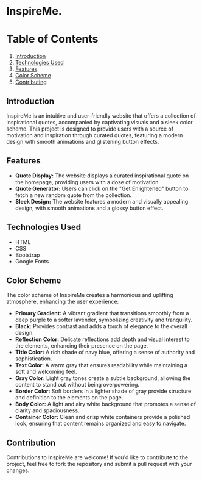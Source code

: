 # InspireMe.

# Table of Contents
1. [Introduction](#introduction)
2. [Technologies Used](#technologies-used)
3. [Features](#features)
4. [Color Scheme](#color-scheme)
5. [Contributing](#contributing)

## Introduction

InspireMe is an intuitive and user-friendly website that offers a collection of inspirational quotes, accompanied by captivating visuals and a sleek color scheme. This project is designed to provide users with a source of motivation and inspiration through curated quotes, featuring a modern design with smooth animations and glistening button effects.

## Features
- **Quote Display:** The website displays a curated inspirational quote on the homepage, providing users with a dose of motivation.
- **Quote Generator:** Users can click on the "Get Enlightened" button to fetch a new random quote from the collection.
- **Sleek Design:** The website features a modern and visually appealing design, with smooth animations and a glossy button effect.

## Technologies Used
- HTML
- CSS
- Bootstrap
- Google Fonts

## Color Scheme
The color scheme of InspireMe creates a harmonious and uplifting atmosphere, enhancing the user experience:
- **Primary Gradient:** A vibrant gradient that transitions smoothly from a deep purple to a softer lavender, symbolizing creativity and tranquility.
- **Black:** Provides contrast and adds a touch of elegance to the overall design.
- **Reflection Color:** Delicate reflections add depth and visual interest to the elements, enhancing their presence on the page.
- **Title Color:** A rich shade of navy blue, offering a sense of authority and sophistication.
- **Text Color:** A warm gray that ensures readability while maintaining a soft and welcoming feel.
- **Gray Color:** Light gray tones create a subtle background, allowing the content to stand out without being overpowering.
- **Border Color:** Soft borders in a lighter shade of gray provide structure and definition to the elements on the page.
- **Body Color:** A light and airy white background that promotes a sense of clarity and spaciousness.
- **Container Color:** Clean and crisp white containers provide a polished look, ensuring that content remains organized and easy to navigate.


## Contribution
Contributions to InspireMe are welcome! If you'd like to contribute to the project, feel free to fork the repository and submit a pull request with your changes.
